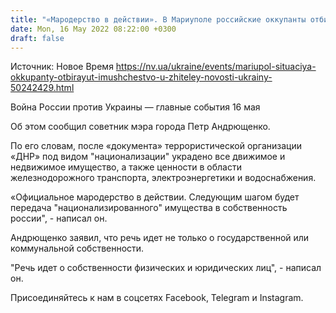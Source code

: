 ```yaml
---
title: "«Мародерство в действии». В Мариуполе российские оккупанты отбирают имущество у жителей — советник мэра"
date: Mon, 16 May 2022 08:22:00 +0300
draft: false
---
```

Источник: Новое Время https://nv.ua/ukraine/events/mariupol-situaciya-okkupanty-otbirayut-imushchestvo-u-zhiteley-novosti-ukrainy-50242429.html


Война России против Украины — главные события 16 мая

Об этом сообщил советник мэра города Петр Андрющенко.

По его словам, после «документа» террористической организации «ДНР» под видом "национализации" украдено все движимое и недвижимое имущество, а также ценности в области железнодорожного транспорта, электроэнергетики и водоснабжения.

«Официальное мародерство в действии. Следующим шагом будет передача "национализированного" имущества в собственность россии", - написал он.

Андрющенко заявил, что речь идет не только о государственной или коммунальной собственности.

"Речь идет о собственности физических и юридических лиц", - написал он.

Присоединяйтесь к нам в соцсетях Facebook, Telegram и Instagram.
